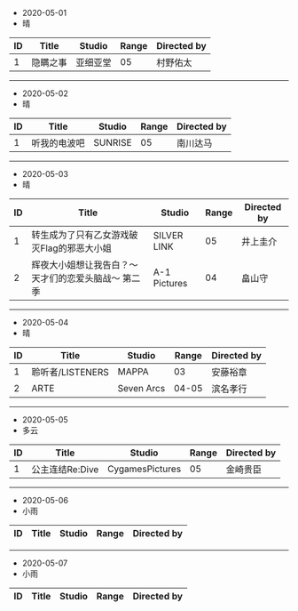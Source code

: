 - 2020-05-01
- 晴


ID|Title|Studio|Range|Directed by
---|---|---|---|---
1|隐瞒之事|亚细亚堂|05|村野佑太|

> 

---
- 2020-05-02
- 晴


ID|Title|Studio|Range|Directed by
---|---|---|---|---
1|听我的电波吧|SUNRISE|05|南川达马|

> 

---

- 2020-05-03
- 晴

ID|Title|Studio|Range|Directed by
---|---|---|---|---
1|转生成为了只有乙女游戏破灭Flag的邪恶大小姐|SILVER LINK|05|井上圭介
2|辉夜大小姐想让我告白？～天才们的恋爱头脑战～ 第二季|A-1 Pictures|04|畠山守|

>

---

- 2020-05-04
- 晴

ID|Title|Studio|Range|Directed by
---|---|---|---|---
1|聆听者/LISTENERS|MAPPA|03|安藤裕章|
2|ARTE|Seven Arcs|04-05|滨名孝行

>

---

- 2020-05-05
- 多云

ID|Title|Studio|Range|Directed by
---|---|---|---|---
1|公主连结Re:Dive|CygamesPictures|05|金崎贵臣|

>
---

- 2020-05-06
- 小雨

ID|Title|Studio|Range|Directed by
---|---|---|---|---

>
---

- 2020-05-07
- 小雨

ID|Title|Studio|Range|Directed by
---|---|---|---|---

>